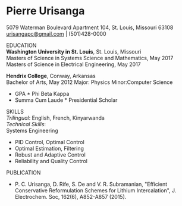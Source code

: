 # Pierre Urisanga  
5079 Waterman Boulevard Apartment 104, St. Louis, Missouri 63108  
urisangapc@gmail.com | (501)428-0000

EDUCATION  
**Washington University in St. Louis**, St. Louis, Missouri  
 Masters of Science in Systems Science and Mathematics, May 2017  
 Masters of Science in Electrical Engineering, May 2017  

**Hendrix College**, Conway, Arkansas  
Bachelor of Arts, May 2012      Major: Physics    Minor:Computer Science  
* GPA               * Phi Beta Kappa
* Summa Cum Laude   * Presidential Scholar

SKILLS  
_Trilingual_: English, French, Kinyarwanda  
_Technical Skills_:  
 Systems Engineering            
 * PID Control, Optimal Control
 * Optimal Estimation, Filtering
 * Robust and Adaptive Control
 * Reliability and Quality Control

PUBLICATION
* P. C. Urisanga, D. Rife, S. De and V. R. Subramanian, "Efficient Conservative Reformulation Schemes for Lithium Intercalation", J. Electrochem. Soc, 162(6), A852-A857 (2015). 


